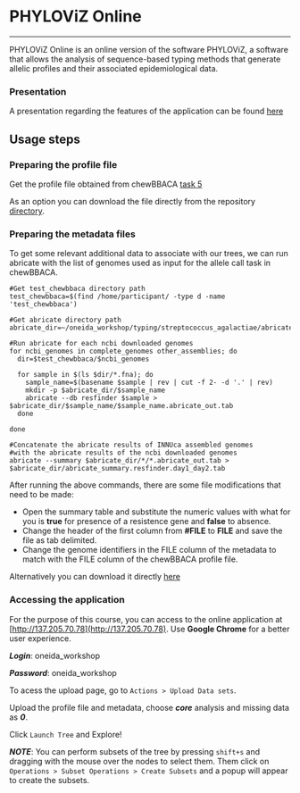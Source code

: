 # PHYLOViZ Online

---

PHYLOViZ Online is an online version of the software PHYLOViZ, a software that allows the analysis of sequence-based typing methods that generate allelic profiles and their associated epidemiological data.

### Presentation

A presentation regarding the features of the application can be found [here](https://docs.google.com/presentation/d/1s40Bh-XJuUzncwwuOiUbAZ8S-fBfBqKBeHxz-6oou5o/edit?usp=sharing)

## Usage steps

### Preparing the profile file

Get the profile file obtained from chewBBACA [task 5](https://github.com/Pfern/Oneida_Genomics_Workshop/blob/master/docs/chewbbaca.md#task-5---extract-the-profile-for-phyloviz)

As an option you can download the file directly from the repository [directory](https://raw.githubusercontent.com/Pfern/Oneida_Genomics_Workshop/master/docs/cgMLST.tsv).

### Preparing the metadata files

To get some relevant additional data to associate with our trees, we can run abricate with the list of genomes used as input for the allele call task in chewBBACA.

```
#Get test_chewbbaca directory path
test_chewbbaca=$(find /home/participant/ -type d -name 'test_chewbbaca')

#Get abricate directory path
abricate_dir=~/oneida_workshop/typing/streptococcus_agalactiae/abricate

#Run abricate for each ncbi downloaded genomes
for ncbi_genomes in complete_genomes other_assemblies; do
  dir=$test_chewbbaca/$ncbi_genomes
  
  for sample in $(ls $dir/*.fna); do
    sample_name=$(basename $sample | rev | cut -f 2- -d '.' | rev)
    mkdir -p $abricate_dir/$sample_name
    abricate --db resfinder $sample > $abricate_dir/$sample_name/$sample_name.abricate_out.tab
  done
  
done

#Concatenate the abricate results of INNUca assembled genomes 
#with the abricate results of the ncbi downloaded genomes
abricate --summary $abricate_dir/*/*.abricate_out.tab > $abricate_dir/abricate_summary.resfinder.day1_day2.tab
```

After running the above commands, there are some file modifications that need to be made:

- Open the summary table and substitute the numeric values with what for you is **true** for presence of a resistence gene and **false** to absence.
- Change the header of the first column from **#FILE** to **FILE** and save the file as tab delimited.
- Change the genome identifiers in the FILE column of the metadata to match with the FILE column of the chewBBACA profile file.

Alternatively you can download it directly [here](https://raw.githubusercontent.com/Pfern/Oneida_Genomics_Workshop/master/docs/metadata.txt)


### Accessing the application

For the purpose of this course, you can access to the online application at [http://137.205.70.78](http://137.205.70.78).
Use **Google Chrome** for a better user experience.

***Login***: oneida_workshop

***Password***: oneida_workshop

To acess the upload page, go to `Actions > Upload Data sets`.

Upload the profile file and metadata, choose ***core*** analysis and missing data as ***0***.

Click `Launch Tree` and Explore!

***NOTE***: You can perform subsets of the tree by pressing `shift+s` and dragging with the mouse over the nodes to select them. Them click on `Operations > Subset Operations > Create Subsets` and a popup will appear to create the subsets.

